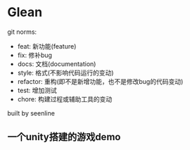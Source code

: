 # Glean


git norms:

- feat: 新功能(feature)
- fix: 修补bug
- docs: 文档(documentation)
- style: 格式(不影响代码运行的变动)
- refactor: 重构(即不是新增功能，也不是修改bug的代码变动)
- test: 增加测试
- chore: 构建过程或辅助工具的变动

built by seenline

## 一个unity搭建的游戏demo
